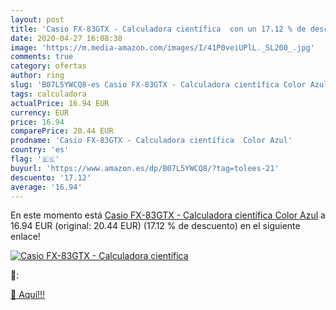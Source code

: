 ```yaml
---
layout: post
title: 'Casio FX-83GTX - Calculadora científica  con un 17.12 % de descuento'
date: 2020-04-27 16:08:38
image: 'https://m.media-amazon.com/images/I/41P0veiUPlL._SL200_.jpg'
comments: true
category: ofertas
author: ring
slug: 'B07L5YWCQ8-es Casio FX-83GTX - Calculadora científica Color Azul'
tags: calculadora
actualPrice: 16.94 EUR
currency: EUR
price: 16.94
comparePrice: 20.44 EUR
prodname: 'Casio FX-83GTX - Calculadora científica  Color Azul'
country: 'es'
flag: '🇪🇸'
buyurl: 'https://www.amazon.es/dp/B07L5YWCQ8/?tag=tolees-21'
descuento: '17.12'
average: '16.94'
---
```


En este momento está [Casio FX-83GTX - Calculadora científica  Color Azul](https://www.amazon.es/dp/B07L5YWCQ8/?tag=tolees-21) a 16.94 EUR (original: 20.44 EUR) (17.12 %  de descuento) en el siguiente enlace!

[![Casio FX-83GTX - Calculadora científica ](https://m.media-amazon.com/images/I/41P0veiUPlL._SL200_.jpg)](https://www.amazon.es/dp/B07L5YWCQ8/?tag=tolees-21)

🔎:


[🛒 Aquí!!!](https://www.amazon.es/dp/B07L5YWCQ8/?tag=tolees-21)
